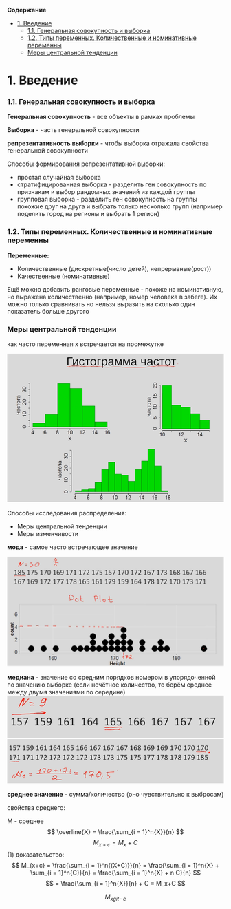 

<!-- Пробел это знак "-", заглавные буквы нужно поменять на маленькие, "." пропускаем -->
<!-- cntrl + alt + v вставит картинку в папку img (настроенную в расшерении pastle image) -->
<!-- Ctrl+Shift+P -> Create Table of Contents - создание ссылки на заголовок -->
<!-- Ctrl+Shift+P -> Add/Update section numbers  - добавляет нумерацию заголовков -->

**Содержание**

- [1. Введение](#1-введение)
    - [1.1. Генеральная совокупность и выборка](#11-генеральная-совокупность-и-выборка)
    - [1.2. Типы переменных. Количественные и номинативные переменны](#12-типы-переменных-количественные-и-номинативные-переменны)
    - [Меры центральной тенденции](#меры-центральной-тенденции)


# 1. Введение
### 1.1. Генеральная совокупность и выборка

**Генеральная совокупность** - все объекты в рамках проблемы

**Выборка** - часть генеральной совокупности

**репрезентативность выборки** - чтобы выборка отражала свойства генеральной совокупности

Способы формирования репрезентативной выборки:
- простая случайная выборка
- стратифицированная выборка - разделить ген совокупность по признакам и выбор рандомных значений из каждой группы
- групповая выборка - разделить ген совокупность на группы похожие друг на друга и выбрать только несколько групп (например поделить город на регионы и выбрать 1 регион)



### 1.2. Типы переменных. Количественные и номинативные переменны

**Переменные:**
- Количественные (дискретные(число детей), непрерывные(рост))
- Качественные (номинативные)

Ещё можно добавить ранговые переменные - похоже на номинативную, но выражена количественно (например, номер человека в забеге). Их можно только сравнивать но нельзя выразить на сколько один показатель больше другого


### Меры центральной тенденции

как часто переменная x встречается на промежутке

![](img/2025-01-06-13-17-35.png)

Способы исследования распределения:
- Меры центральной тенденции
- Меры изменчивости

**мода** - самое часто встречающее значение

![](img/2025-01-06-13-27-18.png)

**медиана** - значение со средним порядков номером в упорядоченной по значению выборке (если нечётное количество, то берём среднее между двумя значениями по середине)
![alt text](image.png)
![](img/2025-01-06-13-34-24.png)

**среднее значение** - сумма/количество (оно чувствительно к выбросам)

свойства среднего: 

M - среднее
$$
\overline{X} = \frac{\sum_{i = 1}^n{X}}{n}
$$
$$
M_{x+c} = M_{x}+C
$$(1)
доказательство:
$$
M_{x+c} = \frac{\sum_{i = 1}^n{(X+C)}}{n} = 
    \frac{\sum_{i = 1}^n{X} + \sum_{i = 1}^n{C}}{n} =
    \frac{\sum_{i = 1}^n{X} + n C}{n}
$$
$$
= \frac{\sum_{i = 1}^n{X}}{n}  + C = M_x+C
$$

$$
M_{x git\cdot c}
$$